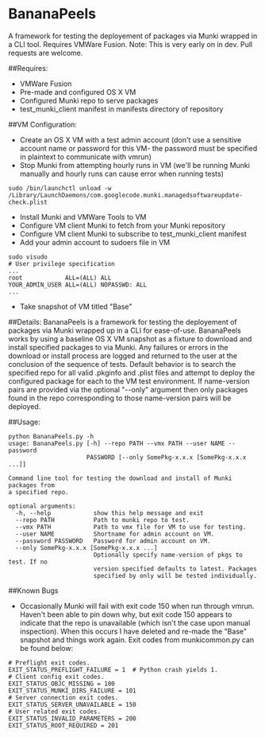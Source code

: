 # BananaPeels
A framework for testing the deployement of packages via Munki wrapped in a CLI tool. Requires VMWare Fusion.
Note: This is very early on in dev. Pull requests are welcome.

##Requires:
- VMWare Fusion
- Pre-made and configured OS X VM
- Configured Munki repo to serve packages
- test_munki_client manifest in manifests directory of repository

##VM Configuration:
- Create an OS X VM with a test admin account (don't use a sensitive account name or password for this VM- the password must be specified in plaintext to communicate with vmrun)
- Stop Munki from attempting hourly runs in VM (we'll be running Munki manually and hourly runs can cause error when running tests)
```
sudo /bin/launchctl unload -w /Library/LaunchDaemons/com.googlecode.munki.managedsoftwareupdate-check.plist
```
- Install Munki and VMWare Tools to VM
- Configure VM client Munki to fetch from your Munki repository
- Configure VM client Munki to subscribe to test_munki_client manifest
- Add your admin account to sudoers file in VM
```
sudo visudo
# User privilege specification
...
root            ALL=(ALL) ALL
YOUR_ADMIN_USER ALL=(ALL) NOPASSWD: ALL
...
```
- Take snapshot of VM titled "Base"

##Details:
BananaPeels is a framework for testing the deployement of packages via Munki wrapped up in a CLI for ease-of-use. BananaPeels works by using a baseline OS X VM snapshot as a fixture to download and install specified packages to via Munki. Any failures or errors in the download or install process are logged and returned to the user at the conclusion of the sequence of tests.
Default behavior is to search the specified repo for all valid .pkginfo and .plist files and attempt to deploy the configured package for each to the VM test environment. If name-version pairs are provided via the optional "--only" argument then only packages found in the repo corresponding to those name-version pairs will be deployed. 

##Usage:
```
python BananaPeels.py -h
usage: BananaPeels.py [-h] --repo PATH --vmx PATH --user NAME --password
                      PASSWORD [--only SomePkg-x.x.x [SomePkg-x.x.x ...]]

Command line tool for testing the download and install of Munki packages from
a specified repo.

optional arguments:
  -h, --help            show this help message and exit
  --repo PATH           Path to munki repo to test.
  --vmx PATH            Path to vmx file for VM to use for testing.
  --user NAME           Shortname for admin account on VM.
  --password PASSWORD   Password for admin account on VM.
  --only SomePkg-x.x.x [SomePkg-x.x.x ...]
                        Optionally specify name-version of pkgs to test. If no
                        version specified defaults to latest. Packages
                        specified by only will be tested individually.

```
##Known Bugs
- Occasionally Munki will fail with exit code 150 when run through vmrun. Haven't been able to pin down why, but exit code 150 appears to indicate that the repo is unavailable (which isn't the case upon manual inspection). When this occurs I have deleted and re-made the "Base" snapshot and things work again. Exit codes from munkicommon.py can be found below:
```
# Preflight exit codes.
EXIT_STATUS_PREFLIGHT_FAILURE = 1  # Python crash yields 1.
# Client config exit codes.
EXIT_STATUS_OBJC_MISSING = 100
EXIT_STATUS_MUNKI_DIRS_FAILURE = 101
# Server connection exit codes.
EXIT_STATUS_SERVER_UNAVAILABLE = 150
# User related exit codes.
EXIT_STATUS_INVALID_PARAMETERS = 200
EXIT_STATUS_ROOT_REQUIRED = 201
```
